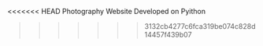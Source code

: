 <<<<<<< HEAD
Photography Website Developed on Pyithon
> > > > > > > 3132cb4277c6fca319be074c828d14457f439b07
